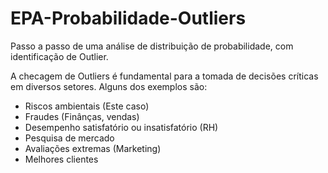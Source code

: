 # EPA-Probabilidade-Outliers

Passo a passo de uma análise de distribuição de probabilidade, com identificação de Outlier.

A checagem de Outliers é fundamental para a tomada de decisões críticas em diversos setores. Alguns dos exemplos são:

* Riscos ambientais (Este caso)
* Fraudes (Finânças, vendas)
* Desempenho satisfatório ou insatisfatório (RH)
* Pesquisa de mercado
* Avaliações extremas (Marketing)
* Melhores clientes
